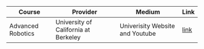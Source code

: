 | Course | Provider  | Medium | Link |
|---------|--------|-----------------|-----------------|
|Advanced Robotics | University of California at Berkeley |Univerisity Website and Youtube|[link](https://people.eecs.berkeley.edu/~pabbeel/cs287-fa19/)|
